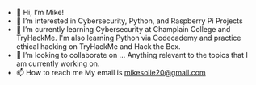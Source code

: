 - 👋 Hi, I’m Mike!
- 👀 I’m interested in Cybersecurity, Python, and Raspberry Pi Projects
- 🌱 I’m currently learning Cybersecurity at Champlain College and TryHackMe. I'm also learning Python via Codecademy and practice ethical hacking on TryHackMe and Hack the Box.
- 💞️ I’m looking to collaborate on ...  Anything relevant to the topics that I am currently working on.
- 📫 How to reach me My email is mikesolie20@gmail.com

<!---
Wally747/Wally747 is a ✨ special ✨ repository because its `README.md` (this file) appears on your GitHub profile.
You can click the Preview link to take a look at your changes.
--->
